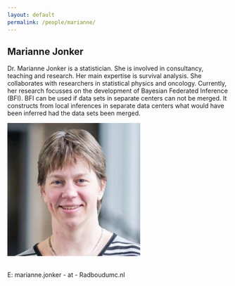 ```yaml
---
layout: default
permalink: /people/marianne/
---
```


<h2>Marianne Jonker</h2>

<div class="row">
    <div class="col-8">
      <p>Dr. Marianne Jonker is a statistician. She is involved in consultancy, teaching and research. Her main expertise is survival analysis. She collaborates with researchers in statistical physics and oncology. Currently, her research focusses on the development of Bayesian Federated Inference (BFI). BFI can be used if data sets in separate centers can not be merged. It constructs from local inferences in separate data centers what would have been inferred had the data sets been merged.
        </p>
    </div>
    <div class="col-4">
        <img class="card-img-top" src="/assets/pictures/people/marianne2.jpg" alt="" style="width:60%"/>
    </div>
</div>


<br>
<p>E: marianne.jonker - at - Radboudumc.nl</p>   
















